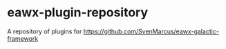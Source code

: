 # eawx-plugin-repository
A repository of plugins for https://github.com/SvenMarcus/eawx-galactic-framework
